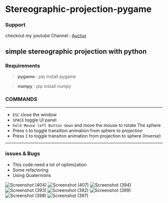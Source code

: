 # Stereographic-projection-pygame

### Support
checkout my youtube Channel : [Auctux](https://www.youtube.com/c/Auctux)

<!-- <a href='https://ko-fi.com/S6S64434Q' target='_blank'><img height='36' style='border:0px;height:36px;' src='https://storage.ko-fi.com/cdn/kofi2.png?v=3' border='0' alt='Buy Me a Coffee at ko-fi.com' /></a> -->

## simple stereographic projection with python

### Requirements
> **pygame** : pip install pygame

> **numpy** : pip install numpy

### COMMANDS
***
- ` ESC ` close the window
- ` SPACE ` toggle UI panel
- ` hold Mouse left Button down ` and move the mouse to rotate The sphere
- Press ` S ` to toggle transition animation from sphere to projection
- Press ` I ` to toggle transiton animation from projection to sphere (Inverse)
***

### issues & Bugs
- This code need a lot of optimization
- Some refactoring
- Using Quaternions

![Screenshot (404)](https://user-images.githubusercontent.com/48150537/198124705-d5c80080-a6f6-4f30-b8f1-93b570b6e8e5.png)
![Screenshot (407)](https://user-images.githubusercontent.com/48150537/198124478-66b184ca-a2c3-41fd-af54-8c8993aa821f.png)
![Screenshot (394)](https://user-images.githubusercontent.com/48150537/198036376-2754020f-2869-44bd-b494-59457e0ea247.png)
![Screenshot (393)](https://user-images.githubusercontent.com/48150537/198036382-db0d6d80-b21a-4140-86fc-719a3e4dfe13.png)
![Screenshot (392)](https://user-images.githubusercontent.com/48150537/198036387-2e8ae325-2dd4-47f4-a50e-a88b86b06fcb.png)
![Screenshot (399)](https://user-images.githubusercontent.com/48150537/198036399-59d9258e-e572-4719-ad7d-aea488c5bcc1.png)
![Screenshot (398)](https://user-images.githubusercontent.com/48150537/198036408-d3d55206-c1bc-48fd-8ae4-177b76f960d2.png)
![Screenshot (397)](https://user-images.githubusercontent.com/48150537/198036411-0339c679-b761-427c-9704-9e99b9614083.png)
